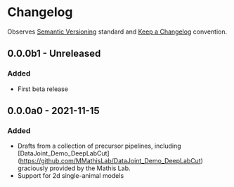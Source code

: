 # Changelog

Observes [Semantic Versioning](https://semver.org/spec/v2.0.0.html) standard and [Keep a Changelog](https://keepachangelog.com/en/1.0.0/) convention.

## 0.0.0b1 - Unreleased
### Added
+ First beta release

## 0.0.0a0 - 2021-11-15
### Added
+ Drafts from a collection of precursor pipelines, including [DataJoint_Demo_DeepLabCut]
  (https://github.com/MMathisLab/DataJoint_Demo_DeepLabCut) graciously provided by the
  Mathis Lab.
+ Support for 2d single-animal models
